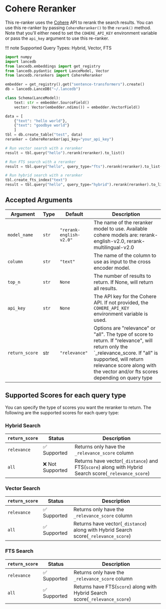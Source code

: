 # Cohere Reranker

This re-ranker uses the [Cohere](https://cohere.ai/) API to rerank the search results. You can use this re-ranker by passing `CohereReranker()` to the `rerank()` method. Note that you'll either need to set the `COHERE_API_KEY` environment variable or pass the `api_key` argument to use this re-ranker.


!!! note
    Supported Query Types: Hybrid, Vector, FTS


```python
import numpy
import lancedb
from lancedb.embeddings import get_registry
from lancedb.pydantic import LanceModel, Vector
from lancedb.rerankers import CohereReranker

embedder = get_registry().get("sentence-transformers").create()
db = lancedb.LanceDB("~/.lancedb")

class Schema(LanceModel):
    text: str = embedder.SourceField()
    vector: Vector(embedder.ndims()) = embedder.VectorField()

data = [
    {"text": "hello world"},
    {"text": "goodbye world"}
    ]
tbl = db.create_table("test", data)
reranker = CohereReranker(api_key="your_api_key")

# Run vector search with a reranker
result = tbl.query("hello").rerank(reranker).to_list() 

# Run FTS search with a reranker
result = tbl.query("hello", query_type="fts").rerank(reranker).to_list()

# Run hybrid search with a reranker
tbl.create_fts_index("text")
result = tbl.query("hello", query_type="hybrid").rerank(reranker).to_list()

```

Accepted Arguments
----------------
| Argument | Type | Default | Description |
| --- | --- | --- | --- |
| `model_name` | `str` | `"rerank-english-v2.0"` | The name of the reranker model to use. Available cohere models are: rerank-english-v2.0, rerank-multilingual-v2.0 |
| `column` | `str` | `"text"` | The name of the column to use as input to the cross encoder model. |
| `top_n` | `str` | `None` | The number of results to return. If None, will return all results. |
| `api_key` | `str` | `None` | The API key for the Cohere API. If not provided, the `COHERE_API_KEY` environment variable is used. |
| `return_score` | str | `"relevance"` | Options are "relevance" or "all". The type of score to return. If "relevance", will return only the `_relevance_score. If "all" is supported, will return relevance score along with the vector and/or fts scores depending on query type |



## Supported Scores for each query type
You can specify the type of scores you want the reranker to return. The following are the supported scores for each query type:

### Hybrid Search
|`return_score`| Status | Description |
| --- | --- | --- |
| `relevance` | ✅ Supported | Returns only have the `_relevance_score` column |
| `all` | ❌ Not Supported | Returns have vector(`_distance`) and FTS(`score`) along with Hybrid Search score(`_relevance_score`) |

### Vector Search
|`return_score`| Status | Description |
| --- | --- | --- |
| `relevance` | ✅ Supported | Returns only have the `_relevance_score` column |
| `all` | ✅ Supported | Returns have vector(`_distance`) along with Hybrid Search score(`_relevance_score`) |

### FTS Search
|`return_score`| Status | Description |
| --- | --- | --- |
| `relevance` | ✅ Supported | Returns only have the `_relevance_score` column |
| `all` | ✅ Supported | Returns have FTS(`score`) along with Hybrid Search score(`_relevance_score`) |
